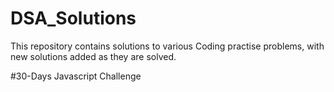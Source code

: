# DSA_Solutions
This repository contains solutions to various Coding practise problems, with new solutions added as they are solved.

#30-Days Javascript Challenge
